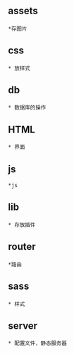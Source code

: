 ## assets
    *存图片
## css
    * 放样式
## db
    * 数据库的操作
## HTML
    * 界面
## js
    *js
## lib
    * 存放插件
## router
    *路由
## sass
    * 样式
## server
    * 配置文件，静态服务器
    